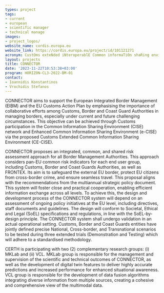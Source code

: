 ```yaml
---
types: project
tags:
- current
- european
- scientific manager 
- technical manage
images:
- project_logos/
website_name: cordis.europa.eu
website_link: https://cordis.europa.eu/project/id/101121271
acronym: CustOms exteNded iNteroperablE Common informaTiOn shaRing environment
layout: projects
title: CONNECTOR
date: '2023-11-22T10:53:38+03:00'
program: HORIZON-CL3-2022-BM-01
contact: 
- Ioannidis Konstantinos
- Vrochidis Stefanos
---
```

<p>
CONNECTOR aims to support the European Integrated Border Management (EIBM) and the EU Customs Action Plan by emphasising the importance of collaborative efforts among Customs, Border and Coast Guard Authorities in managing borders, especially under current and future challenging circumstances. This objective can be achieved through Customs participation in the Common Information Sharing Environment (CISE) network and Enhanced Common Information Sharing Environment (e-CISE) via the proposed Customs Extended Common Information Sharing Environment (CE-CISE).
</p>
<p>
CONNECTOR proposes an integrated, common, and shared risk assessment approach for all Border Management Authorities. This approach considers pan-EU common risk indicators for each end user group, including Customs, Border and Coast Guards Authorities, as well as FRONTEX. Its aim is to safeguard the external EU border, protect EU citizens from cross-border crime, and ensure seamless travel. This proposal aligns with the recommendations from the multiannual strategic policy document. This system will foster close and practical cooperation, enabling efficient information exchange across all levels. To achieve this, the design and development process of the CONNECTOR system will depend on an assessment of ongoing policy initiatives at the EU level, including directives, staff documents and guidelines. The design will conform to Societal, Ethical and Legal (SoEL) specifications and regulations, in line with the SoEL-by-design principle. The CONNECTOR system shall undergo validation in an actual operational setting. Customs, Border and Coast Guards entities have jointly defined precise National, Cross-border, and Transnational scenarios to be tested during three extended trials (Demonstration and Testing) which will adhere to a standardised methodology.
</p>
<p>
CERTH is participating with two (2) complementary research groups: (i) MKLab and (ii) VCL. MKLab group is responsible for the management and supervision of the scientific and technical outcomes of CONNECTOR, as well as the development of digital twin features to deliver highly accurate predictions and increased performance for enhanced situational awareness. VCL group is responsible for the development of data fusion algorithms integrating diverse information from multiple sources, creating a cohesive and comprehensive view of the multimodal data.
</p>